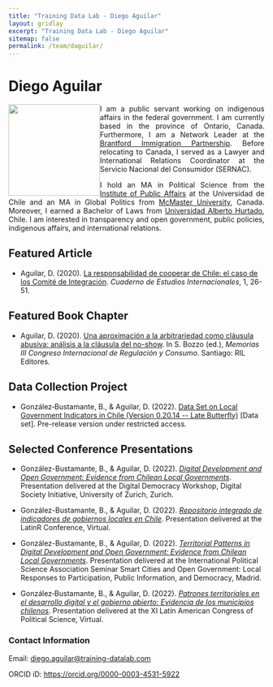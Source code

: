 ```yaml
---
title: "Training Data Lab - Diego Aguilar"
layout: gridlay
excerpt: "Training Data Lab - Diego Aguilar"
sitemap: false
permalink: /team/daguilar/
---
```


# Diego Aguilar

<img src="https://training-datalab.com/images/team/daguilar.jpg" class="img-responsive" width="180px" style="float: left" />

<p align=" justify">I am a public servant working on indigenous affairs in the federal government. I am currently based in the province of Ontario, Canada. Furthermore, I am a Network Leader at the <a href="https://www.brantford.ca/en/things-to-do/brantford-immigration-partnership.aspx" target="_blank">Brantford Immigration Partnership</a>. Before relocating to Canada, I served as a Lawyer and International Relations Coordinator at the Servicio Nacional del Consumidor (SERNAC). </p>

<p align=" justify">I hold an MA in Political Science from the <a href="https://inap.uchile.cl/" target="_blank">Institute of Public Affairs</a> at the Universidad de Chile and an MA in Global Politics from <a href="https://socialsciences.mcmaster.ca/" target="_blank">McMaster University</a>, Canada. Moreover, I earned a Bachelor of Laws from <a href="https://derecho.uahurtado.cl/" target="_blank">Universidad Alberto Hurtado</a>, Chile. I am interested in transparency and open government, public policies, indigenous affairs, and international relations.</p>

## Featured Article

* Aguilar, D. (2020). <a href="https://www.uchile.cl/noticias/157441/graduado-del-mcp-recibe-premio-por-ensayo-sobre-politica-exterior" target="_blank">La responsabilidad de cooperar de Chile: el caso de los Comité de Integración</a>. *Cuaderno de Estudios Internacionales*, 1, 26-51.

## Featured Book Chapter

* Aguilar, D. (2020). <a href="https://www.academia.edu/43823415/Una_aproximaci%C3%B3n_a_la_arbitrariedad_como_cl%C3%A1usula_abusiva_an%C3%A1lisis_a_la_cl%C3%A1usula_del_no_show" target="_blank">Una aproximación a la arbitrariedad como cláusula abusiva: análisis a la cláusula del no-show</a>. In S. Bozzo (ed.), *Memorias III Congreso Internacional de Regulación y Consumo*. Santiago: RIL Editores.

## Data Collection Project

* González‑Bustamante, B., & Aguilar, D. (2022). <a href="https://doi.org/10.5281/zenodo.6848053" target="_blank">Data Set on Local Government Indicators in Chile (Version 0.20.14 -- Late Butterfly)</a> [Data set]. Pre-release version under restricted access.

## Selected Conference Presentations

* González-Bustamante, B., & Aguilar, D. (2022). <a href="https://github.com/bgonzalezbustamante/Public-Presentations/blob/main/2022/Beamer-Zurich-eGov-2022.pdf" target="_blank">*Digital Development and Open Government: Evidence from Chilean Local Governments*</a>. Presentation delivered at the Digital Democracy Workshop, Digital Society Initiative, University of Zurich, Zurich.

* González-Bustamante, B., & Aguilar, D. (2022). <a href="https://github.com/bgonzalezbustamante/Public-Presentations/blob/main/2022/Beamer-LatinR-LocalGovs-2022.pdf" target="_blank">*Repositorio integrado de indicadores de gobiernos locales en Chile*</a>. Presentation delivered at the LatinR Conference, Virtual.

 * González-Bustamante, B., & Aguilar, D. (2022). <a href="https://github.com/bgonzalezbustamante/Public-Presentations/blob/main/2022/Beamer-IPSA-eGov-2022.pdf" target="_blank">*Territorial Patterns in Digital Development and Open Government: Evidence from Chilean Local Governments*</a>. Presentation delivered at the International Political Science Association Seminar Smart Cities and Open Government: Local Responses to Participation, Public Information, and Democracy, Madrid.

* González‑Bustamante, B., & Aguilar, D. (2022). <a href="https://github.com/bgonzalezbustamante/Public-Presentations/blob/main/2022/ALACIP_22_Desarrollo_digital_y_gobierno_abierto.pdf" target="_blank">*Patrones territoriales en el desarrollo digital y el gobierno abierto: Evidencia de los municipios chilenos*</a>. Presentation delivered at the XI Latin American Congress of Political Science, Virtual.

### Contact Information

Email: <a href="mailto:diego.aguilar@training-datalab.com">diego.aguilar@training-datalab.com</a><br />
<!-- Alternative email: <a href=""></a><br /> -->
ORCID iD: <a href="https://orcid.org/0000-0003-4531-5922" target="_blank">https://orcid.org/0000-0003-4531-5922</a><br />
<!-- Personal website: <a href="" target="_blank"></a><br /> -->
<!-- Institutional website: <a href="" target="_blank"></a><br /> -->
<br />
